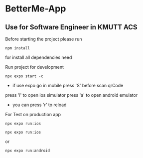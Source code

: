 # BetterMe-App

## Use for Software Engineer in KMUTT ACS

Before starting the project please run
```
npm install
```
for install all dependencies need

Run project for development
```
npx expo start -c
```
* if use expo go in mobile press 'S' before scan qrCode

press 'i' to open ios simulator
press 'a' to open android emulator

* you can press 'r' to reload


For Test on production app

```
npx expo run:ios
```

```
npx expo run:ios
```
or
```
npx expo run:android
```